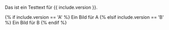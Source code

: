 Das ist ein Testtext für {{ include.version }}.


{% if include.version == 'A' %}
  Ein Bild für A
{% elsif include.version == 'B' %}
  Ein Bild für B
{% endif %}